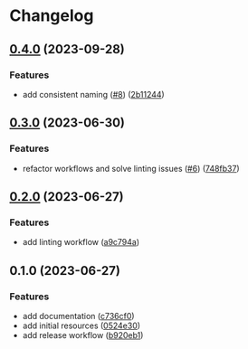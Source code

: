 # Changelog

## [0.4.0](https://github.com/CloudNationHQ/az-cn-module-tf-rg/compare/v0.3.0...v0.4.0) (2023-09-28)


### Features

* add consistent naming ([#8](https://github.com/CloudNationHQ/az-cn-module-tf-rg/issues/8)) ([2b11244](https://github.com/CloudNationHQ/az-cn-module-tf-rg/commit/2b11244804d62879485b63af2f993cca2527cce1))

## [0.3.0](https://github.com/CloudNationHQ/az-cn-module-tf-rg/compare/v0.2.0...v0.3.0) (2023-06-30)


### Features

* refactor workflows and solve linting issues ([#6](https://github.com/CloudNationHQ/az-cn-module-tf-rg/issues/6)) ([748fb37](https://github.com/CloudNationHQ/az-cn-module-tf-rg/commit/748fb3737cc71aeed72d73a287b88b4b610ea2e8))

## [0.2.0](https://github.com/CloudNationHQ/az-cn-module-tf-rg/compare/v0.1.0...v0.2.0) (2023-06-27)


### Features

* add linting workflow ([a9c794a](https://github.com/CloudNationHQ/az-cn-module-tf-rg/commit/a9c794a18a2eef25353bca1c59762d89dc70208c))

## 0.1.0 (2023-06-27)


### Features

* add documentation ([c736cf0](https://github.com/CloudNationHQ/az-cn-module-tf-rg/commit/c736cf06555bd764d5ceb43dd33b560cb9d9bd64))
* add initial resources ([0524e30](https://github.com/CloudNationHQ/az-cn-module-tf-rg/commit/0524e3076af32b39ca69dc7d3ef6a7f9735afc0a))
* add release workflow ([b920eb1](https://github.com/CloudNationHQ/az-cn-module-tf-rg/commit/b920eb178b5f997668ed845625bbb4f61047b3a5))
